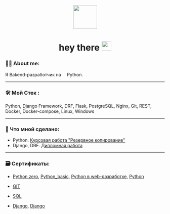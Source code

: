 <div id="header" align="center">
  <img src="https://media.giphy.com/media/M9gbBd9nbDrOTu1Mqx/giphy.gif?cid=790b7611wdvayv2jtzzeewtwpf4d3fecxx2n2fawfqtwnvlm&ep=v1_gifs_search&rid=giphy.gif&ct=g" width="75"/>
  <div id="badges">

  </div>
    <img src="https://komarev.com/ghpvc/?username=Maxval13&style=plastic&color=blue" alt=""/>
    <h1> hey there <img src="https://media.giphy.com/media/hvRJCLFzcasrR4ia7z/giphy.gif" width="30px"/> </h1>
 </div>
<!-- <div align="center">
  <img src="https://media.giphy.com/media/v1.Y2lkPTc5MGI3NjExcWlwYXlid21iMTJ2cHo3dXhldmxzN2EwNG00ZmV0NXJyaHJzNDJtYiZlcD12MV9pbnRlcm5hbF9naWZfYnlfaWQmY3Q9Zw/p4NLw3I4U0idi/giphy.gif" width="400" height="200"/>
</div> -->

### :man_technologist: About me:

Я Bakend-разработчик на <img src="https://media.giphy.com/media/v1.Y2lkPTc5MGI3NjExbm43YmJhdm03dXVwYXhoNDJ6cWl3YWY2MTF0dm15MTVlMmloZHE0OCZlcD12MV9pbnRlcm5hbF9naWZfYnlfaWQmY3Q9Zw/KAq5w47R9rmTuvWOWa/giphy.gif" width="15">Python.

---

### :hammer_and_wrench: Мой Стек :

Python, Django Framework, DRF, Flask, PostgreSQL, Nginx, Git, REST, Docker, Docker-compose, Linux, Windows

---

### 📖 Что мной сделано:

- Python. [Курсовая работа "Резервное копирование"](https://github.com/Maxval13/VK-foto-Ydisk)
- Django,  DRF. [Дипломная работа](https://github.com/Maxval13/Diplom) 

---

### 🗃️ Сертификаты:

  -  [Python zero](https://github.com/Maxval13/Maxval13/blob/cert/certificate/python.pdf), [Python_basic](https://github.com/Maxval13/Maxval13/blob/cert/certificate/basicPY.pdf), [Python в web-разработке](https://github.com/Maxval13/Maxval13/blob/cert/certificate/WEBPY.pdf), [Python](https://github.com/Maxval13/Maxval13/blob/cert/certificate/ADPY.pdf)

  -  [GIT](https://github.com/Maxval13/Maxval13/blob/cert/certificate/Git.pdf)

  -  [SQL](https://github.com/Maxval13/Maxval13/blob/cert/certificate/SQLPY.pdf)

  -  [Django](https://github.com/Maxval13/Maxval13/blob/cert/certificate/Django.pdf), [Django](https://github.com/Maxval13/Maxval13/blob/cert/certificate/stepik_django.pdf)

